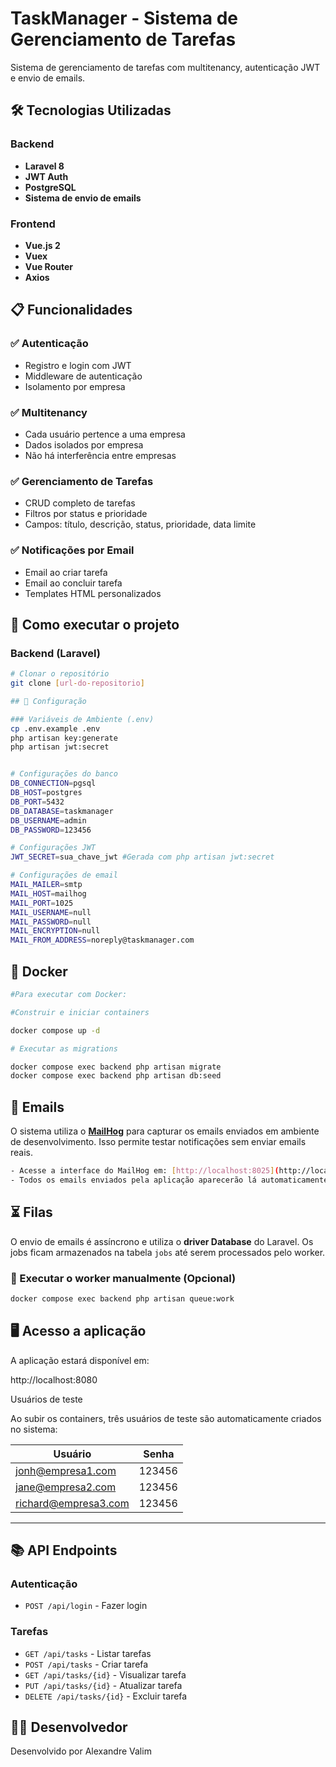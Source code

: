 # TaskManager - Sistema de Gerenciamento de Tarefas

Sistema de gerenciamento de tarefas com multitenancy, autenticação JWT e envio de emails.

## 🛠 Tecnologias Utilizadas

### Backend

- **Laravel 8**
- **JWT Auth**
- **PostgreSQL**
- **Sistema de envio de emails**

### Frontend

- **Vue.js 2**
- **Vuex**
- **Vue Router**
- **Axios**

## 📋 Funcionalidades

### ✅ Autenticação

- Registro e login com JWT
- Middleware de autenticação
- Isolamento por empresa

### ✅ Multitenancy

- Cada usuário pertence a uma empresa
- Dados isolados por empresa
- Não há interferência entre empresas

### ✅ Gerenciamento de Tarefas

- CRUD completo de tarefas
- Filtros por status e prioridade
- Campos: título, descrição, status, prioridade, data limite

### ✅ Notificações por Email

- Email ao criar tarefa
- Email ao concluir tarefa
- Templates HTML personalizados

## 🚀 Como executar o projeto

### Backend (Laravel)

```bash
# Clonar o repositório
git clone [url-do-repositorio]

## 🔧 Configuração

### Variáveis de Ambiente (.env)
cp .env.example .env
php artisan key:generate
php artisan jwt:secret


# Configurações do banco
DB_CONNECTION=pgsql
DB_HOST=postgres
DB_PORT=5432
DB_DATABASE=taskmanager
DB_USERNAME=admin
DB_PASSWORD=123456

# Configurações JWT
JWT_SECRET=sua_chave_jwt #Gerada com php artisan jwt:secret

# Configurações de email
MAIL_MAILER=smtp
MAIL_HOST=mailhog
MAIL_PORT=1025
MAIL_USERNAME=null
MAIL_PASSWORD=null
MAIL_ENCRYPTION=null
MAIL_FROM_ADDRESS=noreply@taskmanager.com

```

## 🐳 Docker

```bash
#Para executar com Docker:

#Construir e iniciar containers

docker compose up -d

# Executar as migrations

docker compose exec backend php artisan migrate
docker compose exec backend php artisan db:seed

```

## 📧 Emails

O sistema utiliza o **[MailHog](https://github.com/mailhog/MailHog)** para capturar os emails enviados em ambiente de desenvolvimento.
Isso permite testar notificações sem enviar emails reais.

```bash
- Acesse a interface do MailHog em: [http://localhost:8025](http://localhost:8025)
- Todos os emails enviados pela aplicação aparecerão lá automaticamente.
```

## ⏳ Filas

O envio de emails é assíncrono e utiliza o **driver Database** do Laravel.
Os jobs ficam armazenados na tabela `jobs` até serem processados pelo worker.

### 🔹 Executar o worker manualmente (Opcional)

```bash
docker compose exec backend php artisan queue:work

```

## 🖥️ Acesso a aplicação

A aplicação estará disponível em:

http://localhost:8080

Usuários de teste

Ao subir os containers, três usuários de teste são automaticamente criados no sistema:

| Usuário                                             | Senha  |
| --------------------------------------------------- | ------ |
| [jonh@empresa1.com](mailto:jonh@empresa1.com)       | 123456 |
| [jane@empresa2.com](mailto:jane@empresa2.com)       | 123456 |
| [richard@empresa3.com](mailto:richard@empresa3.com) | 123456 |

---

## 📚 API Endpoints

### Autenticação

- `POST /api/login` - Fazer login

### Tarefas

- `GET /api/tasks` - Listar tarefas
- `POST /api/tasks` - Criar tarefa
- `GET /api/tasks/{id}` - Visualizar tarefa
- `PUT /api/tasks/{id}` - Atualizar tarefa
- `DELETE /api/tasks/{id}` - Excluir tarefa

## 👨‍💻 Desenvolvedor

Desenvolvido por Alexandre Valim

```

```
